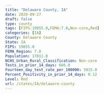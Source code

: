 ```yaml
---
title: "Delaware County, IA"
date: 2020-09-27
draft: false
type: county
tags: [FIPS:19055.0,FEMA:7.0,Non-core,Red]
categories: [IA]
County: Delaware County
State: IA
FIPS: 19055.0
FEMA_Region: 7.0
Population: 17011.0
NCHS_Urban_Rural_Classification: Non-core
Tests_in_prior_14_days: 666.0
Fourteen_day_test_rate_per_100000: 3915.0
Percent_Positivity_in_prior_14_days: 0.12
Level: Red
url: /states/IA/delaware-county
---
```



